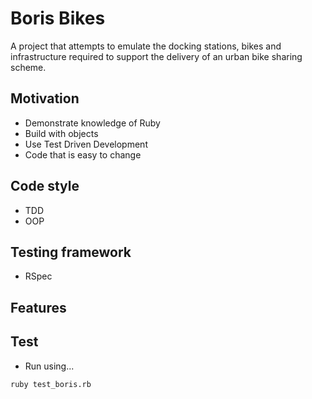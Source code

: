 # Boris Bikes

A project that attempts to emulate the docking stations, bikes and infrastructure required to support the delivery of an urban bike sharing scheme.

## Motivation

- Demonstrate knowledge of Ruby
- Build with objects
- Use Test Driven Development
- Code that is easy to change

## Code style

- TDD
- OOP

## Testing framework

- RSpec

## Features

## Test

- Run using...
```
ruby test_boris.rb
```
